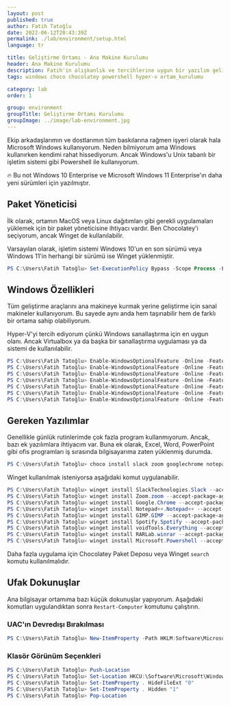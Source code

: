 ```yaml
---
layout: post
published: true
author: Fatih Tatoğlu
date: 2022-06-12T20:43:39Z
permalink: ./lab/environment/setup.html
language: tr

title: Geliştirme Ortamı - Ana Makine Kurulumu
header: Ana Makine Kurulumu
description: Fatih'in alışkanlık ve tercihlerine uygun bir yazılım geliştirme ortamı hazırlamak.
tags: windows choco chocolatey powershell hyper-v ortam_kurulumu

category: lab
order: 1

group: environment
groupTitle: Geliştirme Ortamı Kurulumu
groupImage: ../image/lab-environment.jpg
---
```


Ekip arkadaşlarımın ve dostlarımın tüm baskılarına rağmen işyeri olarak hala Microsoft Windows kullanıyorum. Neden bilmiyorum ama Windows kullanırken kendimi rahat hissediyorum. Ancak Windows'u Unix tabanlı bir işletim sistemi gibi Powershell ile kullanıyorum.

🔥 Bu not Windows 10 Enterprise ve Microsoft Windows 11 Enterprise'ın daha yeni sürümleri için yazılmıştır.

## Paket Yöneticisi

İlk olarak, ortamın MacOS veya Linux dağıtımları gibi gerekli uygulamaları yüklemek için bir paket yöneticisine ihtiyacı vardır. Ben Chocolatey'i seçiyorum, ancak Winget de kullanılabilir.

Varsayılan olarak, işletim sistemi Windows 10'un en son sürümü veya Windows 11'in herhangi bir sürümü ise Winget yüklenmiştir.

```powershell
PS C:\Users\Fatih Tatoğlu> Set-ExecutionPolicy Bypass -Scope Process -Force; [System.Net.ServicePointManager]::SecurityProtocol = [System.Net.ServicePointManager]::SecurityProtocol -bor 3072; iex ((New-Object System.Net.WebClient).DownloadString('https://community.chocolatey.org/install.ps1'))
```

## Windows Özellikleri

Tüm geliştirme araçlarını ana makineye kurmak yerine geliştirme için sanal makineler kullanıyorum. Bu sayede aynı anda hem taşınabilir hem de farklı bir ortama sahip olabiliyorum.

Hyper-V'yi tercih ediyorum çünkü Windows sanallaştırma için en uygun olanı. Ancak Virtualbox ya da başka bir sanallaştırma uygulaması ya da sistemi de kullanılabilir.

```powershell
PS C:\Users\Fatih Tatoğlu> Enable-WindowsOptionalFeature -Online -FeatureName "Microsoft-Hyper-V-All" -NoRestart
PS C:\Users\Fatih Tatoğlu> Enable-WindowsOptionalFeature -Online -FeatureName "Microsoft-Hyper-V" -NoRestart
PS C:\Users\Fatih Tatoğlu> Enable-WindowsOptionalFeature -Online -FeatureName "Microsoft-Hyper-V-Tools-All" -NoRestart
PS C:\Users\Fatih Tatoğlu> Enable-WindowsOptionalFeature -Online -FeatureName "Microsoft-Hyper-V-Management-Powershell" -NoRestart
PS C:\Users\Fatih Tatoğlu> Enable-WindowsOptionalFeature -Online -FeatureName "Microsoft-Hyper-V-Hypervisor" -NoRestart
PS C:\Users\Fatih Tatoğlu> Enable-WindowsOptionalFeature -Online -FeatureName "Microsoft-Hyper-V-Services" -NoRestart
PS C:\Users\Fatih Tatoğlu> Enable-WindowsOptionalFeature -Online -FeatureName "Microsoft-Hyper-V-Management-Clients" -NoRestart
```

## Gereken Yazılımlar

Genellikle günlük rutinlerimde çok fazla program kullanmıyorum. Ancak, bazı ek yazılımlara ihtiyacım var. Buna ek olarak, Excel, Word, PowerPoint gibi ofis programları iş sırasında bilgisayarıma zaten yüklenmiş durumda.

```powershell
PS C:\Users\Fatih Tatoğlu> choco install slack zoom googlechrome notepadplusplus gimp spotify speedtest everything winrar powershell-core -y
```

Winget kullanılmak isteniyorsa aşağıdaki komut uygulanabilir.

```powershell
PS C:\Users\Fatih Tatoğlu> winget install SlackTechnologies.Slack --accept-package-agreements --accept-source-agreements
PS C:\Users\Fatih Tatoğlu> winget install Zoom.zoom --accept-package-agreements --accept-source-agreements
PS C:\Users\Fatih Tatoğlu> winget install Google.Chrome --accept-package-agreements --accept-source-agreements
PS C:\Users\Fatih Tatoğlu> winget install Notepad++.Notepad++ --accept-package-agreements --accept-source-agreements
PS C:\Users\Fatih Tatoğlu> winget install GIMP.GIMP --accept-package-agreements --accept-source-agreements
PS C:\Users\Fatih Tatoğlu> winget install Spotify.Spotify --accept-package-agreements --accept-source-agreements
PS C:\Users\Fatih Tatoğlu> winget install voidTools.Everything --accept-package-agreements --accept-source-agreements
PS C:\Users\Fatih Tatoğlu> winget install RARLab.winrar --accept-package-agreements --accept-source-agreements
PS C:\Users\Fatih Tatoğlu> winget install Microsoft.Powershell --accept-package-agreements --accept-source-agreements
```

Daha fazla uygulama için Chocolatey Paket Deposu veya Winget `search` komutu kullanılmalıdır.

## Ufak Dokunuşlar

Ana bilgisayar ortamıma bazı küçük dokunuşlar yapıyorum. Aşağıdaki komutları uygulandıktan sonra `Restart-Computer` komutunu çalıştırın.

### UAC'ın Devredışı Bırakılması

```powershell
PS C:\Users\Fatih Tatoğlu> New-ItemProperty -Path HKLM:Software\Microsoft\Windows\CurrentVersion\policies\system -Name EnableLUA -PropertyType DWord -Value 0 -Force
```

### Klasör Görünüm Seçenkleri

```powershell
PS C:\Users\Fatih Tatoğlu> Push-Location
PS C:\Users\Fatih Tatoğlu> Set-Location HKCU:\Software\Microsoft\Windows\CurrentVersion\Explorer\Advanced
PS C:\Users\Fatih Tatoğlu> Set-ItemProperty . HideFileExt "0"
PS C:\Users\Fatih Tatoğlu> Set-ItemProperty . Hidden "1"
PS C:\Users\Fatih Tatoğlu> Pop-Location
```
